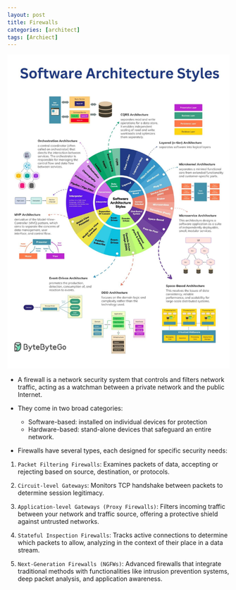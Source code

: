 ```yaml
---
layout: post
title: Firewalls
categories: [architect]
tags: [Archiect]
---
```


![Firewalls](/assets/img/architect/software-architecture-styles.jpg)


- A firewall is a network security system that controls and filters network traffic, acting as a watchman between a private network and the public Internet.

- They come in two broad categories:
    + Software-based: installed on individual devices for protection
    + Hardware-based: stand-alone devices that safeguard an entire network.

- Firewalls have several types, each designed for specific security needs:
1. `Packet Filtering Firewalls`: Examines packets of data, accepting or rejecting based on source, destination, or protocols.

2. `Circuit-level Gateways`: Monitors TCP handshake between packets to determine session legitimacy.

3. `Application-level Gateways (Proxy Firewalls)`: Filters incoming traffic between your network and traffic source, offering a protective shield against untrusted networks.

4. `Stateful Inspection Firewalls`: Tracks active connections to determine which packets to allow, analyzing in the context of their place in a data stream.

5. `Next-Generation Firewalls (NGFWs)`: Advanced firewalls that integrate traditional methods with functionalities like intrusion prevention systems, deep packet analysis, and application awareness.
